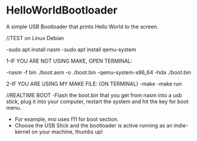 # HelloWorldBootloader
A simple USB Bootloader that prints Hello World to the screen.


//TEST on Linux Debian

-sudo apt install nasm
-sudo apt install qemu-system

1-IF YOU ARE NOT USING MAKE, OPEN TERMINAL:

-nasm -f bin ./boot.asm -o ./boot.bin
-qemu-system-x86_64 -hda ./boot.bin


2-IF YOU ARE USING MY MAKE FILE: (ON TERMINAL)
-make
-make run


//REALTIME BOOT
-Flash the boot.bin that you get from nasm into a usb stick, plug it into your computer, restart the system and hit the key for boot menu.
- For example, msi uses f11 for boot section.
- Choose the USB Stick and the bootloader is active running as an indie-kernel on your machine, thumbs up!
